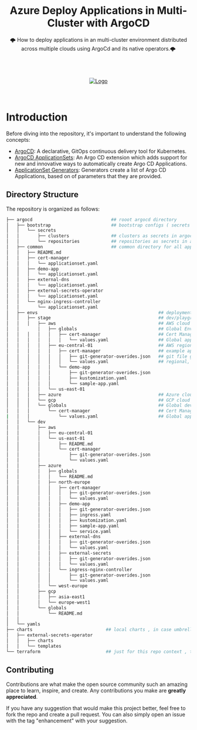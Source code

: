 <!-- PROJECT SHIELDS -->
<!--
*** declarations on the bottom of this document
managed within the footer file
-->

<div id="top"></div>
<!-- PROJECT LOGO -->
<br />
<div align="center">
  </a>
  <h1 align="center"><strong>Azure Deploy Applications in Multi-Cluster with ArgoCD</strong></h1>
  <p align="center">
    🌩️ How to deploy applications in an multi-cluster environment distributed across multiple clouds using ArgoCd and its native operators.🌩️
    <br/>
    <br/>
    <br/>
  </p>
</div>


<div id="top"></div>
<!-- PROJECT LOGO -->
<br />
<div align="center">
  <a href="https://github.com/yevgenis-shapiro/argocd-multi-cluster">
    <img src="https://github.com/yevgenis-shapiro/argocd-multi-cluster/main/assets/AKS-Argocd-control-plane-with-multi-remote-clusters.drawio.svg" alt="Logo">
  </a>
    <br/>
    <br/>
    <br/>
  </p>
</div>

# Introduction

Before diving into the repository, it's important to understand the following concepts:

- [ArgoCD](https://argo-cd.readthedocs.io/en/stable/): A declarative, GitOps continuous delivery tool for Kubernetes.
- [ArgoCD ApplicationSets](https://argo-cd.readthedocs.io/en/stable/user-guide/application-set/): An Argo CD extension which adds support for new and innovative ways to automatically create Argo CD Applications.
- [ApplicationSet Generators](https://argo-cd.readthedocs.io/en/stable/operator-manual/applicationset/Generators/): Generators create a list of Argo CD Applications, based on of parameters that they are provided.

## Directory Structure

The repository is organized as follows:

```bash
├── argocd                              ## rooot argocd directory
│   ├── bootstrap                       ## bootstrap configs ( secrets , projects etc.)
│   │   └── secrets
│   │       ├── clusters                ## clusters as secrets in argocd management cluster
│   │       └── repositories            ## repositories as secrets in argocd management cluster
│   ├── common                          ## common directory for all applications need to be deployed through all clusters
│   │   ├── README.md
│   │   ├── cert-manager
│   │   │   └── applicationset.yaml
│   │   ├── demo-app
│   │   │   └── applicationset.yaml
│   │   ├── external-dns
│   │   │   └── applicationset.yaml
│   │   ├── external-secrets-operator
│   │   │   └── applicationset.yaml
│   │   └── nginx-ingress-controller
│   │       └── applicationset.yaml
│   ├── envs                                              ## deployment environments( dev, stage , prod etc.) have same structure.
│   │   ├── stage                                         ## dev/playground environment clusters directory configuration.
│   │   │   ├── aws                                       ## AWS cloud clusters directory configuration.
│   │       │   ├── globals                               ## Global Env. values for AWS cloud per app ::risk:: impacts all aws clusters in dev env.(disabled)
│   │   │   │   │   ├── cert-manager                      ## Cert Manager ( Any Application holding global values for aws cloud ) (feature disabled in repo)
│   │   │   │   │   │   └── values.yaml                   ## Global app Values , will be merged with regional values. (feature disabled in repo)
│   │   │   │   ├── eu-central-01                         ## AWS region specific clusters configuration.
│   │   │   │   │   ├── cert-manager                      ## example app also used as namespace value in the applicationn set
│   │   │   │   │   │   ├── git-generator-overides.json   ## git file generator for config management of appset, such as chart version
│   │   │   │   │   │   └── values.yaml                   ## regional, cloud ,and environment specific values file
│   │   │   │   │   └── demo-app
│   │   │   │   │       ├── git-generator-overides.json
│   │   │   │   │       ├── kustomization.yaml
│   │   │   │   │       └── sample-app.yaml
│   │   │   │   └── us-east-01
│   │   │   ├── azure                                     ## Azure cloud clusters directory
│   │   │   └── gcp                                       ## GCP cloud clusters directory
│   │   │   └── globals                                   ## Global dev env values per app ::risk:: impacts all clusters in dev env.(feature disabled in repo)
│   │   │       └── cert-manager                          ## Cert Manager ( Any Application holding global values )  (feature disabled in repo)
|   │   │           └── values.yaml                       ## Global app Values , will be merged with regional values. (feature disabled in repo)
│   │   └── dev
│   │       ├── aws
│   │       │   ├── eu-central-01
│   │       │   └── us-east-01
│   │       │       ├── README.md
│   │       │       └── cert-manager
│   │       │           ├── git-generator-overides.json
│   │       │           └── values.yaml
│   │       ├── azure
│   │       │   ├── globals
│   │       │   │   └── README.md
│   │       │   ├── north-europe
│   │       │   │   ├── cert-manager
│   │       │   │   │   ├── git-generator-overides.json
│   │       │   │   │   └── values.yaml
│   │       │   │   ├── demo-app
│   │       │   │   │   ├── git-generator-overides.json
│   │       │   │   │   ├── ingress.yaml
│   │       │   │   │   ├── kustomization.yaml
│   │       │   │   │   ├── sample-app.yaml
│   │       │   │   │   └── service.yaml
│   │       │   │   ├── external-dns
│   │       │   │   │   ├── git-generator-overides.json
│   │       │   │   │   └── values.yaml
│   │       │   │   ├── external-secrets
│   │       │   │   │   ├── git-generator-overides.json
│   │       │   │   │   └── values.yaml
│   │       │   │   └── ingress-nginx-controller
│   │       │   │       ├── git-generator-overides.json
│   │       │   │       └── values.yaml
│   │       │   └── west-europe
│   │       ├── gcp
│   │       │   ├── asia-east1
│   │       │   └── europe-west1
│   │       └── globals
│   │           └── README.md
│   │
│   └── yamls
├── charts                            ## local charts , in case umbrella or custom chart is needed
│   ├── external-secrets-operator
│   │   ├── charts
│   │   └── templates
└── terraform                         ## just for this repo context , terraform configs for the infra provisioning
```

<!-- CONTRIBUTING -->
## Contributing

Contributions are what make the open source community such an amazing place to learn, inspire, and create. Any contributions you make are **greatly appreciated**.

If you have any suggestion that would make this project better, feel free to  fork the repo and create a pull request. You can also simply open an issue with the tag "enhancement" with your suggestion.

